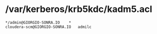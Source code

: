 # /var/kerberos/krb5kdc/kadm5.acl

```
*/admin@GIORGIO-SONRA.IO	*
cloudera-scm@GIORGIO-SONRA.IO	admilc
```
